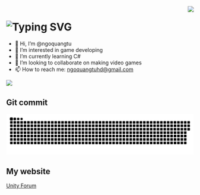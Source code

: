 <img align="right" src="https://visitor-badge.laobi.icu/badge?page_id=salesp07.salesp07" />

<h1 align="left">
    <img src="https://readme-typing-svg.herokuapp.com?font=Pixelify+Sans&pause=2000&size=35&color=555555&width=435&lines=Hi+There!+👋;I'm+Ngô+Quang+Tú" alt="Typing SVG" /></a>
</h1>

- 👋 Hi, I’m @ngoquangtu
- 👀 I’m interested in game developing
- 🌱 I’m currently learning C#
- 💞️ I’m looking to collaborate on making video games
- 📫 How to reach me: ngoquangtuhd@gmail.com

<div align="left"> 
  <a href="https://www.linkedin.com/in/ng%C3%B4-quang-t%C3%BA-975883276/" target="_blank">
    <img src="https://img.shields.io/badge/LinkedIn-0077B5?style=for-the-badge&logo=linkedin&logoColor=white" target="_blank" />
  </a>
</div>

<!---

--->

## Git commit
![snake gif](https://github.com/ngoquangtu/ngoquangtu/blob/main/github-user-contribution.svg)
## My website 
<div align="left"> 
  <a href="http://ngoquangtu.liveblog365.com/"_blank">
    Unity Forum

  </p>
</div>

